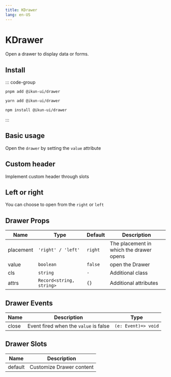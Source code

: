 ```yaml
---
title: KDrawer
lang: en-US
---
```


# KDrawer

Open a drawer to display data or forms.

## Install

::: code-group

```bash [pnpm]
pnpm add @ikun-ui/drawer
```

```bash [yarn]
yarn add @ikun-ui/drawer
```

```bash [npm]
npm install @ikun-ui/drawer
```

:::

## Basic usage

Open the `drawer` by setting the `value` attribute

<demo src="../../../../example/drawer/basic.svelte" github="Drawer"></demo>

## Custom header

Implement custom header through slots

<demo src="../../../../example/drawer/custom.svelte" github="Drawer"></demo>

## Left or right

You can choose to open from the `right` or `left`

<demo src="../../../../example/drawer/placement.svelte" github="Drawer"></demo>

## Drawer Props

| Name      | Type                     | Default | Description                             |
| --------- | ------------------------ | ------- | --------------------------------------- |
| placement | `'right' / 'left'`       | `right` | The placement in which the drawer opens |
| value     | `boolean`                | `false` | open the Drawer                         |
| cls       | `string`                 | `-`     | Additional class                        |
| attrs     | `Record<string, string>` | `{}`    | Additional attributes                   |

## Drawer Events

| Name  | Description                           | Type                |
| ----- | ------------------------------------- | ------------------- |
| close | Event fired when the `value` is false | `(e: Event)=> void` |

## Drawer Slots

| Name    | Description              |
| ------- | ------------------------ |
| default | Customize Drawer content |
